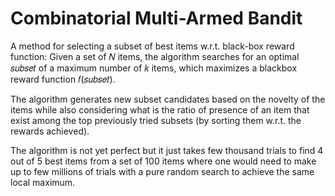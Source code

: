 # Combinatorial Multi-Armed Bandit

A method for selecting a subset of best items w.r.t. black-box reward function: Given a set of 𝑁 items, the algorithm searches for an optimal 𝑠𝑢𝑏𝑠𝑒𝑡 of a maximum number of 𝑘 items, which maximizes a blackbox reward function 𝑓(𝑠𝑢𝑏𝑠𝑒𝑡).

The algorithm generates new subset candidates based on the novelty of the items while also considering what is the ratio of presence of an item that exist among the top previously tried subsets (by sorting them w.r.t. the rewards achieved).

The algorithm is not yet perfect but it just takes few thousand trials to find 4 out of 5 best items from a set of 100 items where one would need to make up to few millions of trials with a pure random search to achieve the same local maximum.
